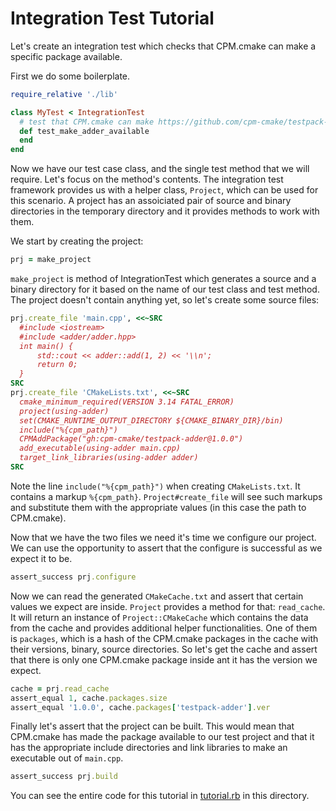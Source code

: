 # Integration Test Tutorial

Let's create an integration test which checks that CPM.cmake can make a specific package available.

First we do some boilerplate.

```ruby
require_relative './lib'

class MyTest < IntegrationTest
  # test that CPM.cmake can make https://github.com/cpm-cmake/testpack-adder/ available as a package
  def test_make_adder_available
  end
end
```

Now we have our test case class, and the single test method that we will require. Let's focus on the method's contents. The integration test framework provides us with a helper class, `Project`, which can be used for this scenario. A project has an assoiciated pair of source and binary directories in the temporary directory and it provides methods to work with them.

We start by creating the project:

```ruby
prj = make_project
```

`make_project` is method of IntegrationTest which generates a source and a binary directory for it based on the name of our test class and test method. The project doesn't contain anything yet, so let's create some source files:

```ruby
prj.create_file 'main.cpp', <<~SRC
  #include <iostream>
  #include <adder/adder.hpp>
  int main() {
      std::cout << adder::add(1, 2) << '\\n';
      return 0;
  }
SRC
prj.create_file 'CMakeLists.txt', <<~SRC
  cmake_minimum_required(VERSION 3.14 FATAL_ERROR)
  project(using-adder)
  set(CMAKE_RUNTIME_OUTPUT_DIRECTORY ${CMAKE_BINARY_DIR}/bin)
  include("%{cpm_path}")
  CPMAddPackage("gh:cpm-cmake/testpack-adder@1.0.0")
  add_executable(using-adder main.cpp)
  target_link_libraries(using-adder adder)
SRC
```

Note the line `include("%{cpm_path}")` when creating `CMakeLists.txt`. It contains a markup `%{cpm_path}`. `Project#create_file` will see such markups and substitute them with the appropriate values (in this case the path to CPM.cmake).

Now that we have the two files we need it's time we configure our project. We can use the opportunity to assert that the configure is successful as we expect it to be.

```ruby
assert_success prj.configure
```

Now we can read the generated `CMakeCache.txt` and assert that certain values we expect are inside. `Project` provides a method for that: `read_cache`. It will return an instance of `Project::CMakeCache` which contains the data from the cache and provides additional helper functionalities. One of them is `packages`, which is a hash of the CPM.cmake packages in the cache with their versions, binary, source directories. So let's get the cache and assert that there is only one CPM.cmake package inside ant it has the version we expect.

```ruby
cache = prj.read_cache
assert_equal 1, cache.packages.size
assert_equal '1.0.0', cache.packages['testpack-adder'].ver
```

Finally let's assert that the project can be built. This would mean that CPM.cmake has made the package available to our test project and that it has the appropriate include directories and link libraries to make an executable out of `main.cpp`.

```ruby
assert_success prj.build
```

You can see the entire code for this tutorial in [tutorial.rb](tutorial.rb) in this directory.
